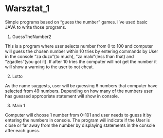 # Warsztat_1
Simple programs based on “guess the number” games. I’ve used basic JAVA to write those programs. 

1) GuessTheNumber2

This is a program where user selects number from 0 to 100 and computer will guess the chosen number within 10 tries by entering commands by User in the console “za duzo”(to much), “za malo”(less than that) and “zgadles”(you got it). If after 10 tries the computer will not get the number it will show a warning to the user to not cheat.

2) Lotto

As the name suggests, user will be guessing 6 numbers that computer have selected from 49 numbers.
Depending on how many of the numbers user has guessed appropriate statement will show in console.

3) Main 1

Computer will choose 1 number from 0-101 and user needs to guess it by entering the numbers in console. The program will indicate if the User is close or far away from the number by displaying statements in the console after each guess.
